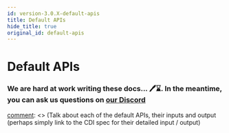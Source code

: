 ```yaml
---
id: version-3.0.X-default-apis
title: Default APIs
hide_title: true
original_id: default-apis
---
```


# Default APIs

### We are hard at work writing these docs... 🖊️⌛. In the meantime, you can ask us questions on [our Discord](https://supertokens.io/discord)

[comment]: <> (TODO:)
[comment]: <> (Talk about each of the default APIs, their inputs and output (perhaps simply link to the CDI spec for their detailed input / output)